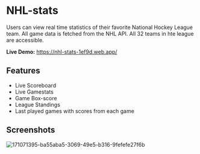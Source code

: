 
# NHL-stats

Users can view real time statistics of their favorite National Hockey League team. All game data is fetched from the NHL API. All 32 teams in hte league are accessible.

**Live Demo:** https://nhl-stats-1ef9d.web.app/




## Features

- Live Scoreboard
- Live Gamestats
- Game Box-score
- League Standings
- Last played games with scores from each game



## Screenshots

![171071395-ba55aba5-3069-49e5-b316-9fefefe27f6b](https://user-images.githubusercontent.com/85086293/174403860-1ff5cbaf-2405-44d6-8365-4670f4e64b7f.jpg)


